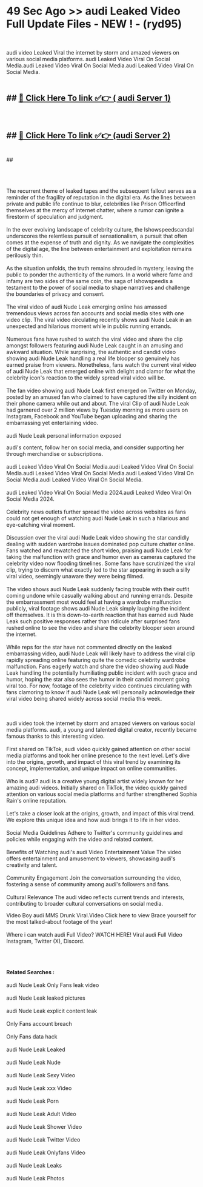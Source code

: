 # 49 Sec Ago >> audi Leaked Video Full Update Files - NEW ! - (ryd95) <br>
<br>

audi video Leaked Viral the internet by storm and amazed viewers on various social media platforms. audi Leaked Video Viral On Social Media.audi Leaked Video Viral On Social Media.audi Leaked Video Viral On Social Media.<br>
 <br>

## ##  <a href="https://clipsfans.site?title=audi&ref=gitt">🔴 Click Here To link ✅👉 ( audi Server 1)</a><br>
  <br>

##  ##  <a href="https://clipsfans.site?title=audi&ref=gitt">🔴 Click Here To link ✅👉 (audi  Server 2)</a><br>
  <br>
  ##


  <br>

  <br>

<br><br>
The recurrent theme of leaked tapes and the subsequent fallout serves as a reminder of the fragility of reputation in the digital era. As the lines between private and public life continue to blur, celebrities like Prison Officerfind themselves at the mercy of internet chatter, where a rumor can ignite a firestorm of speculation and judgment.
<br><br>
In the ever evolving landscape of celebrity culture, the Ishowspeedscandal underscores the relentless pursuit of sensationalism, a pursuit that often comes at the expense of truth and dignity. As we navigate the complexities of the digital age, the line between entertainment and exploitation remains perilously thin.
<br><br>
As the situation unfolds, the truth remains shrouded in mystery, leaving the public to ponder the authenticity of the rumors. In a world where fame and infamy are two sides of the same coin, the saga of Ishowspeedis a testament to the power of social media to shape narratives and challenge the boundaries of privacy and consent.
<br><br>
The viral video of audi Nude Leak emerging online has amassed tremendous views across fan accounts and social media sites with one video clip. The viral video circulating recently shows audi Nude Leak in an unexpected and hilarious moment while in public running errands.
<br><br>
Numerous fans have rushed to watch the viral video and share the clip amongst followers featuring audi Nude Leak caught in an amusing and awkward situation. While surprising, the authentic and candid video showing audi Nude Leak handling a real life blooper so genuinely has earned praise from viewers. Nonetheless, fans watch the current viral video of audi Nude Leak that emerged online with delight and clamor for what the celebrity icon's reaction to the widely spread viral video will be.
<br><br>
The fan video showing audi Nude Leak first emerged on Twitter on Monday, posted by an amused fan who claimed to have captured the silly incident on their phone camera while out and about. The viral Clip of audi Nude Leak had garnered over 2 million views by Tuesday morning as more users on Instagram, Facebook and YouTube began uploading and sharing the embarrassing yet entertaining video.
<br><br>
audi Nude Leak personal information exposed


audi's content, follow her on social media, and consider supporting her through merchandise or subscriptions.
<br><br>
audi Leaked Video Viral On Social Media.audi Leaked Video Viral On Social Media.audi Leaked Video Viral On Social Media.audi Leaked Video Viral On Social Media.audi Leaked Video Viral On Social Media.
<br><br>
audi Leaked Video Viral On Social Media 2024.audi Leaked Video Viral On Social Media 2024.
<br><br>
Celebrity news outlets further spread the video across websites as fans could not get enough of watching audi Nude Leak in such a hilarious and eye-catching viral moment.
<br><br>
Discussion over the viral audi Nude Leak video showing the star candidly dealing with sudden wardrobe issues dominated pop culture chatter online. Fans watched and rewatched the short video, praising audi Nude Leak for taking the malfunction with grace and humor even as cameras captured the celebrity video now flooding timelines. Some fans have scrutinized the viral clip, trying to discern what exactly led to the star appearing in such a silly viral video, seemingly unaware they were being filmed.
<br><br>
The video shows audi Nude Leak suddenly facing trouble with their outfit coming undone while casually walking about and running errands. Despite the embarrassment most would feel at having a wardrobe malfunction publicly, viral footage shows audi Nude Leak simply laughing the incident off themselves. It is this down-to-earth reaction that has earned audi Nude Leak such positive responses rather than ridicule after surprised fans rushed online to see the video and share the celebrity blooper seen around the internet.
<br><br>
While reps for the star have not commented directly on the leaked embarrassing video, audi Nude Leak will likely have to address the viral clip rapidly spreading online featuring quite the comedic celebrity wardrobe malfunction. Fans eagerly watch and share the video showing audi Nude Leak handling the potentially humiliating public incident with such grace and humor, hoping the star also sees the humor in their candid moment going viral too. For now, footage of the celebrity video continues circulating with fans clamoring to know if audi Nude Leak will personally acknowledge their viral video being shared widely across social media this week.


<br><br>
audi video took the internet by storm and amazed viewers on various social media platforms. audi, a young and talented digital creator, recently became famous thanks to this interesting video.
<br><br>
First shared on TikTok, audi video quickly gained attention on other social media platforms and took her online presence to the next level. Let's dive into the origins, growth, and impact of this viral trend by examining its concept, implementation, and unique impact on online communities.
<br><br>
Who is audi? audi is a creative young digital artist widely known for her amazing audi videos. Initially shared on TikTok, the video quickly gained attention on various social media platforms and further strengthened Sophia Rain's online reputation.
<br><br>
Let's take a closer look at the origins, growth, and impact of this viral trend. We explore this unique idea and how audi brings it to life in her video.
<br><br>
Social Media Guidelines Adhere to Twitter's community guidelines and policies while engaging with the video and related content.
<br><br>
Benefits of Watching audi's audi Video Entertainment Value The video offers entertainment and amusement to viewers, showcasing audi's creativity and talent.
<br><br>
Community Engagement Join the conversation surrounding the video, fostering a sense of community among audi's followers and fans.
<br><br>
Cultural Relevance The audi video reflects current trends and interests, contributing to broader cultural conversations on social media.

Video Boy audi MMS Drunk Viral.Video Click here to view Brace yourself for the most talked-about footage of the year!
<br><br>
Where i can watch audi Full Video? WATCH HERE! Viral audi Full Video Instagram, Twitter (X), Discord.
<br><br>

<br><br>
<strong>Related Searches :</strong>
<br><br>
audi Nude Leak Only Fans leak video
<br><br>
audi Nude Leak leaked pictures
<br><br>
audi Nude Leak explicit content leak
<br><br>
Only Fans account breach
<br><br>
Only Fans data hack
<br><br>
audi Nude Leak Leaked
<br><br>
audi Nude Leak Nude
<br><br>
audi Nude Leak Sexy Video
<br><br>
audi Nude Leak xxx Video
<br><br>
audi Nude Leak Porn
<br><br>
audi Nude Leak Adult Video
<br><br>
audi Nude Leak Shower Video
<br><br>
audi Nude Leak Twitter Video
<br><br>
audi Nude Leak Onlyfans Video
<br><br>
audi Nude Leak Leaks
<br><br>
audi Nude Leak Photos